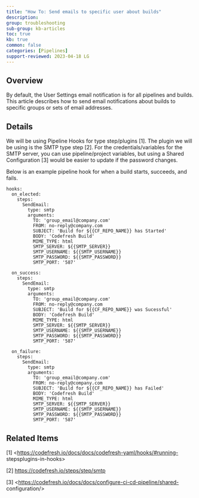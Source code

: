 ```yaml
---
title: "How To: Send emails to specific user about builds"
description: 
group: troubleshooting
sub-group: kb-articles
toc: true
kb: true
common: false
categories: [Pipelines]
support-reviewed: 2023-04-18 LG
---
```


## Overview

By default, the User Settings email notification is for all pipelines and
builds. This article describes how to send email notifications about builds to
specific groups or sets of email addresses.

## Details

We will be using Pipeline Hooks for type step/plugins [1]. The plugin we will
be using is the SMTP type step [2]. For the credentials/variables for the SMTP
server, you can use pipeline/project variables, but using a Shared
Configuration [3] would be easier to update if the password changes.

Below is an example pipeline hook for when a build starts, succeeds, and
fails.

    
    
    hooks:
      on_elected:
        steps:
          SendEmail:
            type: smtp
            arguments:
              TO: 'group_email@company.com'
              FROM: no-reply@company.com
              SUBJECT: 'Build for ${{CF_REPO_NAME}} has Started'
              BODY: 'Codefresh Build'
              MIME_TYPE: html
              SMTP_SERVER: ${{SMTP_SERVER}}
              SMTP_USERNAME: ${{SMTP_USERNAME}}
              SMTP_PASSWORD: ${{SMTP_PASSWORD}}
              SMTP_PORT: '587'
      
      on_success:
        steps:
          SendEmail:
            type: smtp
            arguments:
              TO: 'group_email@company.com'
              FROM: no-reply@company.com
              SUBJECT: 'Build for ${{CF_REPO_NAME}} was Sucessful'
              BODY: 'Codefresh Build'
              MIME_TYPE: html
              SMTP_SERVER: ${{SMTP_SERVER}}
              SMTP_USERNAME: ${{SMTP_USERNAME}}
              SMTP_PASSWORD: ${{SMTP_PASSWORD}}
              SMTP_PORT: '587'
    
      on_failure:
        steps:
          SendEmail:
            type: smtp
            arguments:
              TO: 'group_email@company.com'
              FROM: no-reply@company.com
              SUBJECT: 'Build for ${{CF_REPO_NAME}} has Failed'
              BODY: 'Codefresh Build'
              MIME_TYPE: html
              SMTP_SERVER: ${{SMTP_SERVER}}
              SMTP_USERNAME: ${{SMTP_USERNAME}}
              SMTP_PASSWORD: ${{SMTP_PASSWORD}}
              SMTP_PORT: '587'
    

## Related Items

[1] <https://codefresh.io/docs/docs/codefresh-yaml/hooks/#running-
stepsplugins-in-hooks>

[2] <https://codefresh.io/steps/step/smtp>

[3] <https://codefresh.io/docs/docs/configure-ci-cd-pipeline/shared-
configuration/>

